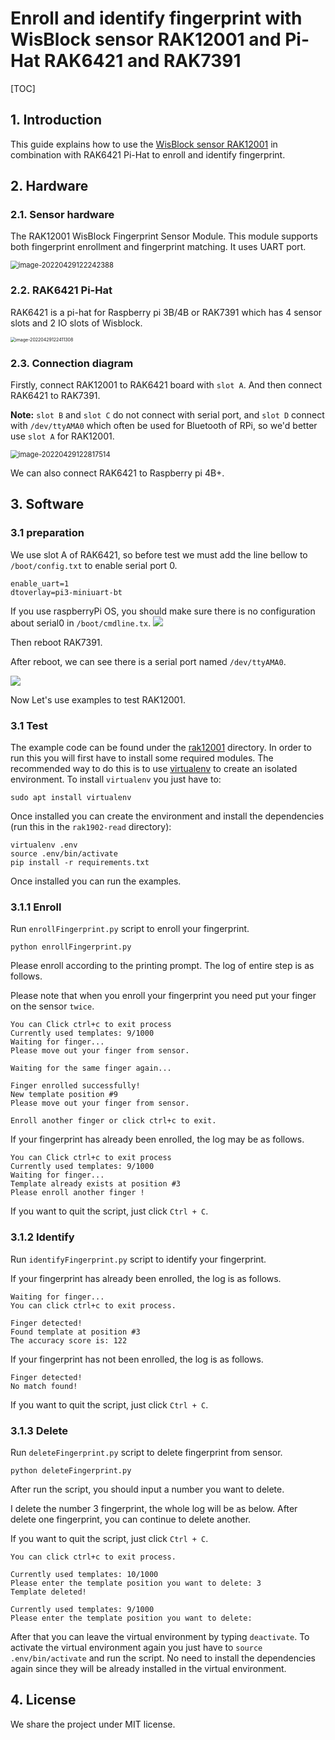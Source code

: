 # Enroll and identify fingerprint with WisBlock sensor RAK12001 and Pi-Hat RAK6421 and RAK7391

[TOC]

## 1. Introduction

This guide explains how to use the [WisBlock sensor RAK12001](https://store.rakwireless.com/products/rak12001-fingerprint-module) in combination with RAK6421 Pi-Hat to enroll and identify fingerprint. 

## 2. Hardware

### 2.1. Sensor hardware

The RAK12001 WisBlock Fingerprint Sensor Module. This module supports both fingerprint enrollment and fingerprint matching.  It uses UART port. 

<img src="assets/image-20220429122242388.png" alt="image-20220429122242388" style="zoom: 80%;" />

 

### 2.2. RAK6421 Pi-Hat

RAK6421 is a pi-hat  for Raspberry pi 3B/4B or RAK7391 which has 4 sensor slots and 2 IO slots of Wisblock. 

<img src="assets/image-20220429122411308.png" alt="image-20220429122411308" style="zoom: 50%;" />	



### 2.3. Connection diagram

Firstly, connect RAK12001  to RAK6421 board with `slot A`.  And then connect RAK6421 to RAK7391. 

**Note:**   `slot B` and `slot C` do not connect with serial port, and `slot D` connect with `/dev/ttyAMA0` which often be used for Bluetooth of RPi, so we'd better use `slot A` for RAK12001.

<img src="assets/image-20220429122817514.png" alt="image-20220429122817514" style="zoom: 80%;" />	

We can also connect RAK6421 to Raspberry pi 4B+.

## 3. Software

### 3.1 preparation

We use slot A of RAK6421, so before test we  must add the line bellow to `/boot/config.txt` to enable serial port 0.

```
enable_uart=1
dtoverlay=pi3-miniuart-bt
```
If you use raspberryPi OS, you should make sure there is no configuration about serial0 in `/boot/cmdline.tx`.
![](assets/image-cmdline.png)

Then reboot RAK7391.

After reboot,  we can see there is a serial port named `/dev/ttyAMA0`.

![](assets/image-serial-port.png)

Now Let's use examples to test RAK12001.

### 3.1 Test

The example code can be found under the [rak12001](https://git.rak-internal.net/product-rd/gateway/wis-developer/rak7391/wisblock-python/-/tree/dev/sensors/rak12001) directory. In order to run this you will first have to install some required modules. The recommended way to do this is to use [virtualenv](https://virtualenv.pypa.io/en/latest/) to create an isolated environment. To install `virtualenv` you just have to:

```
sudo apt install virtualenv
```

Once installed you can create the environment and install the dependencies (run this in the `rak1902-read` directory):

```
virtualenv .env
source .env/bin/activate
pip install -r requirements.txt
```

Once installed you can run the examples.

### 3.1.1 Enroll

Run `enrollFingerprint.py` script to enroll your fingerprint.

```
python enrollFingerprint.py
```

Please enroll according to the printing prompt. The log of entire step is as follows. 

Please note that when you enroll your fingerprint you need put your finger on the sensor `twice`.

```
You can Click ctrl+c to exit process
Currently used templates: 9/1000
Waiting for finger...
Please move out your finger from sensor.

Waiting for the same finger again...

Finger enrolled successfully!
New template position #9
Please move out your finger from sensor.

Enroll another finger or click ctrl+c to exit.
```

If your fingerprint has already been enrolled, the log may be as follows.

```
You can Click ctrl+c to exit process
Currently used templates: 9/1000
Waiting for finger...
Template already exists at position #3
Please enroll another finger !
```

If you want to quit the script, just click `Ctrl + C`.

### 3.1.2 Identify

Run `identifyFingerprint.py` script to identify your fingerprint.

If your fingerprint has already been enrolled,  the log is as follows.

```
Waiting for finger...
You can click ctrl+c to exit process.

Finger detected!
Found template at position #3
The accuracy score is: 122

```

If your fingerprint has not been enrolled,  the log is as follows.

```
Finger detected!
No match found!
```

If you want to quit the script, just click `Ctrl + C`.

### 3.1.3 Delete

Run `deleteFingerprint.py` script to delete fingerprint from sensor.

```
python deleteFingerprint.py
```

After run the script, you should input a number you want to delete.

I delete the number 3 fingerprint, the whole log will be as below. After delete one fingerprint, you can continue to delete another.

If you want to quit the script, just click `Ctrl + C`.

```
You can click ctrl+c to exit process.

Currently used templates: 10/1000
Please enter the template position you want to delete: 3         
Template deleted!

Currently used templates: 9/1000
Please enter the template position you want to delete: 
```



After that you can leave the virtual environment by typing `deactivate`. To activate the virtual environment again you just have to `source .env/bin/activate` and run the script. No need to install the dependencies again since they will be already installed in the virtual environment.

## 4. License

We share the project under MIT license.
